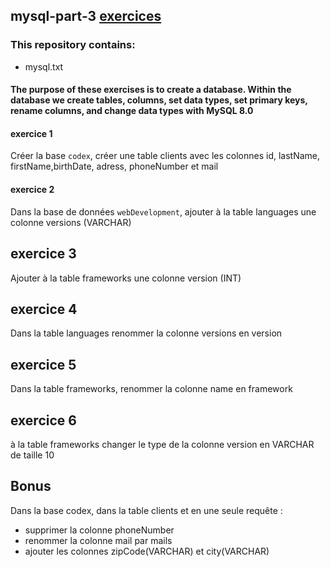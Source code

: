 ## mysql-part-3 [exercices](https://github.com/HedyKatherine/SQL/blob/master/partie3.md)

### This repository contains:
* mysql.txt

#### The purpose of these exercises is to create a database. Within the database we create tables, columns, set data types, set primary keys, rename columns, and change data types with MySQL 8.0

#### exercice 1

Créer la base `codex`, créer une table clients avec les colonnes id, lastName, firstName,birthDate, adress, phoneNumber et mail

#### exercice 2

Dans la base de données `webDevelopment`, ajouter à la table languages une colonne versions (VARCHAR)

## exercice 3

Ajouter à la table frameworks une colonne version (INT)

## exercice 4

Dans la table languages renommer la colonne versions en version

## exercice 5

Dans la table frameworks, renommer la colonne name en framework

## exercice 6

à la table frameworks changer le type de la colonne version en VARCHAR de taille 10

## Bonus
Dans la base codex, dans la table clients et en une seule requête :

* supprimer la colonne phoneNumber
* renommer la colonne mail par mails
* ajouter les colonnes zipCode(VARCHAR) et city(VARCHAR)
